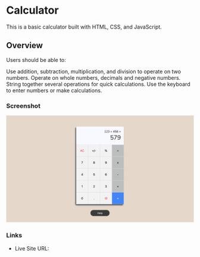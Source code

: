 # Calculator

This is a basic calculator built with HTML, CSS, and JavaScript.

## Overview

Users should be able to:

Use addition, subtraction, multiplication, and division to operate on two numbers.
Operate on whole numbers, decimals and negative numbers.
String together several operations for quick calculations.
Use the keyboard to enter numbers or make calculations.

### Screenshot

![Screenshot](./docs/calculator.png)

### Links

- Live Site URL: 